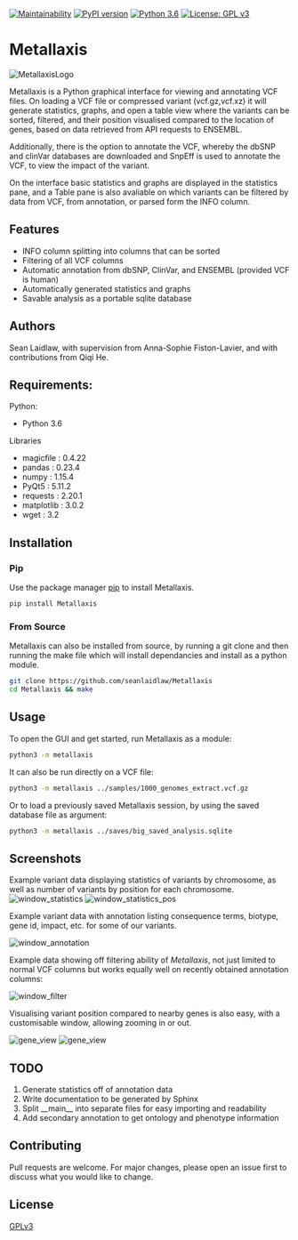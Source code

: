 [![Maintainability](https://api.codeclimate.com/v1/badges/636053f63e1587622300/maintainability)](https://codeclimate.com/github/SL-LAIDLAW/Metallaxis/maintainability)
[![PyPI version](https://badge.fury.io/py/Metallaxis.svg)](https://badge.fury.io/py/Metallaxis)
[![Python 3.6](https://img.shields.io/badge/python-3.6-blue.svg)](https://www.python.org/downloads/release/python-360/)
[![License: GPL v3](https://img.shields.io/badge/License-GPLv3-blue.svg)](https://www.gnu.org/licenses/gpl-3.0)



#  Metallaxis
![MetallaxisLogo](icons/Icon128.png)



Metallaxis is a Python graphical interface for viewing and annotating VCF
files. On loading a VCF file or compressed variant (vcf.gz,vcf.xz) it will generate statistics, graphs, and open a table view where the variants can be sorted, filtered, and their position visualised compared to the location of genes, based on data retrieved from API requests to ENSEMBL.

Additionally, there is the option to annotate the VCF, whereby the dbSNP and clinVar databases are downloaded and SnpEff is used to annotate the VCF, to view the impact of the variant.

On the interface basic statistics and graphs are displayed in the
statistics pane, and a Table pane is also avaliable on which variants can be
filtered by data from VCF, from annotation, or parsed form the INFO column.

## Features
- INFO column splitting into columns that can be sorted
- Filtering of all VCF columns
- Automatic annotation from dbSNP, ClinVar, and ENSEMBL (provided VCF is human)
- Automatically generated statistics and graphs
- Savable analysis as a portable sqlite database

## Authors
Sean Laidlaw, with supervision from Anna-Sophie Fiston-Lavier, and with contributions from Qiqi He.

## Requirements:
Python:
- Python 3.6

Libraries
- magicfile : 0.4.22
- pandas : 0.23.4
- numpy : 1.15.4
- PyQt5 : 5.11.2
- requests : 2.20.1
- matplotlib : 3.0.2
- wget : 3.2


## Installation

### Pip
Use the package manager [pip](https://pip.pypa.io/en/stable/) to install
Metallaxis.

```bash
pip install Metallaxis
```

### From Source
Metallaxis can also be installed from source, by running a git clone and then
running the make file which will install dependancies and install as a python
module.

```bash
git clone https://github.com/seanlaidlaw/Metallaxis
cd Metallaxis && make
```


## Usage
To open the GUI and get started, run Metallaxis as a module:
```bash
python3 -m metallaxis
```

It can also be run directly on a VCF file:
```bash
python3 -m metallaxis ../samples/1000_genomes_extract.vcf.gz
```

Or to load a previously saved Metallaxis session, by using the saved database file as argument:
```bash
python3 -m metallaxis ../saves/big_saved_analysis.sqlite
```


## Screenshots

Example variant data displaying statistics of variants by chromosome, as well as number of variants by position for each chromosome.
![window_statistics](img/interface_window_statistics.png)
![window_statistics_pos](img/interface_window_statistics_pos.png)

Example variant data with annotation listing consequence terms, biotype, gene id, impact, etc. for some of our variants.

![window_annotation](img/interface_window_annotation.png)

Example data showing off filtering ability of _Metallaxis_, not just limited to normal VCF columns but works equally well on recently obtained annotation columns:

![window_filter](img/interface_window_filter.png)

Visualising variant position compared to nearby genes is also easy, with a customisable window, allowing zooming in or out.

![gene_view](img/interface_window_gene_view.png)
![gene_view](img/interface_window_gene_view_zoom.png)


## TODO
1. Generate statistics off of annotation data
1. Write documentation to be generated by Sphinx
1. Split \_\_main__ into separate files for easy importing and readability
1. Add secondary annotation to get ontology and phenotype information


## Contributing
Pull requests are welcome. For major changes, please open an issue first to discuss what you would like to change.

## License
[GPLv3](https://choosealicense.com/licenses/gpl-3.0/)
